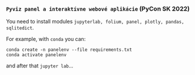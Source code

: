### `Pyviz panel a interaktívne webové aplikácie` (PyCon SK 2022)

You need to install modules `jupyterlab, folium, panel, plotly, pandas,
sqlitedict`.

For example, with `conda` you can:

```
conda create -n panelenv --file requirements.txt
conda activate panelenv
```

and after that `jupyter lab`...
